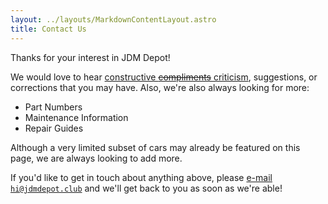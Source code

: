 ```yaml
---
layout: ../layouts/MarkdownContentLayout.astro
title: Contact Us
---
```

Thanks for your interest in JDM Depot!

We would love to hear [constructive ~~compliments~~ criticism](https://www.youtube.com/watch?v=xNkzdh0pHFc), suggestions, or corrections that you may have. Also, we're also always looking for more:
- Part Numbers
- Maintenance Information
- Repair Guides

Although a very limited subset of cars may already be featured on this page, we are always looking to add more.

If you'd like to get in touch about anything above, please [e-mail `hi@jdmdepot.club`](mailto:hi@jdmdepot.club?subject=Hi) and we'll get back to you as soon as we're able!


